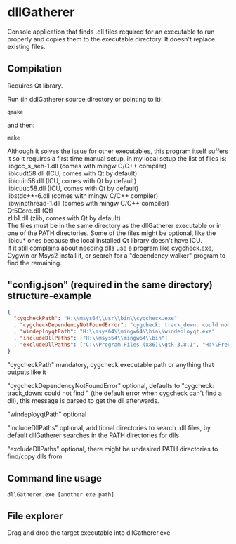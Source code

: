 # dllGatherer
Console application that finds .dll files required for an executable to run properly and copies them to the executable directory. It doesn't replace existing files.  

Compilation
-----------
Requires Qt library.

Run (in ddlGatherer source directory or pointing to it):

    qmake

and then:

    make
Although it solves the issue for other executables, this program itself suffers it so it requires a first time manual setup, in my local setup the list of files is:  
libgcc_s_seh-1.dll (comes with mingw C/C++ compiler)    
libicudt58.dll (ICU, comes with Qt by default)  
libicuin58.dll (ICU, comes with Qt by default)  
libicuuc58.dll (ICU, comes with Qt by default)  
libstdc++-6.dll (comes with mingw C/C++ compiler)  
libwinpthread-1.dll (comes with mingw C/C++ compiler)  
Qt5Core.dll (Qt)  
zlib1.dll (zlib, comes with Qt by default)  
The files must be in the same directory as the dllGatherer executable or in one of the PATH directories. Some of the files might be optional, like the libicu* ones because the local installed Qt library doesn't have ICU.  
If it still complains about needing dlls use a program like cygcheck.exe, Cygwin or Msys2 install it, or search for a "dependency walker" program to find the remaining.  

"config.json" (required in the same directory) structure-example
----------------------------------------------------------------
```json
{
  "cygcheckPath": "H:\\msys64\\usr\\bin\\cygcheck.exe"
  , "cygcheckDependencyNotFoundError": "cygcheck: track_down: could not find "
  , "windeployqtPath": "H:\\msys64\\mingw64\\bin\\windeployqt.exe"
  , "includeDllPaths": ["H:\\msys64\\mingw64\\bin"]
  , "excludeDllPaths": ["C:\\Program Files (x86)\\gtk-3.8.1", "H:\\FreeArc\\bin"]
}
```
"cygcheckPath" mandatory, cygcheck executable path or anything that outputs like it

"cygcheckDependencyNotFoundError" optional, defaults to "cygcheck: track_down: could not find " (the default error when cygcheck can't find a dll), this message is parsed to get the dll afterwards.

"windeployqtPath" optional

"includeDllPaths" optional, additional directories to search .dll files, by default dllGatherer searches in the PATH directories for dlls

"excludeDllPaths" optional, there might be undesired PATH directories to find/copy dlls from

Command line usage
------------------

    dllGatherer.exe [another exe path]
    
File explorer
-------------
Drag and drop the target executable into dllGatherer.exe
